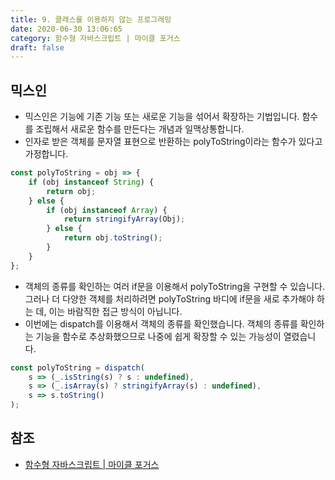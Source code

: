 ```yaml
---
title: 9. 클래스를 이용하지 않는 프로그래밍
date: 2020-06-30 13:06:65
category: 함수형 자바스크립트 | 마이클 포거스
draft: false
---
```


## 믹스인

- 믹스인은 기능에 기존 기능 또는 새로운 기능을 섞어서 확장하는 기법입니다. 함수를 조립해서 새로운 함수를 만든다는 개념과 일맥상통합니다.
- 인자로 받은 객체를 문자열 표현으로 반환하는 polyToString이라는 함수가 있다고 가정합니다.

```javascript
const polyToString = obj => {
	if (obj instanceof String) {
		return obj;
	} else {
		if (obj instanceof Array) {
			return stringifyArray(Obj);
		} else {
			return obj.toString();
		}
	}
};
```

- 객체의 종류를 확인하는 여러 if문을 이용해서 polyToString을 구현할 수 있습니다. 그러나 더 다양한 객체를 처리하려면 polyToString 바디에 if문을 새로 추가해야 하는 데, 이는 바람직한 접근 방식이 아닙니다.
- 이번에는 dispatch를 이용해서 객체의 종류를 확인했습니다. 객체의 종류를 확인하는 기능을 함수로 추상화했으므로 나중에 쉽게 확장할 수 있는 가능성이 열렸습니다.

```javascript
const polyToString = dispatch(
	s => (_.isString(s) ? s : undefined),
	s => (_.isArray(s) ? stringifyArray(s) : undefined),
	s => s.toString()
);
```

## 참조

- [함수형 자바스크립트 | 마이클 포거스](https://peter-cho.gitbook.io/book/11/or-1)

